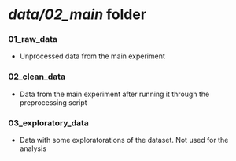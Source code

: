 # *data/02_main* folder

### 01_raw_data
* Unprocessed data from the main experiment

### 02_clean_data
* Data from the main experiment after running it through the preprocessing script

### 03_exploratory_data
* Data with some exploratorations of the dataset. Not used for the analysis
